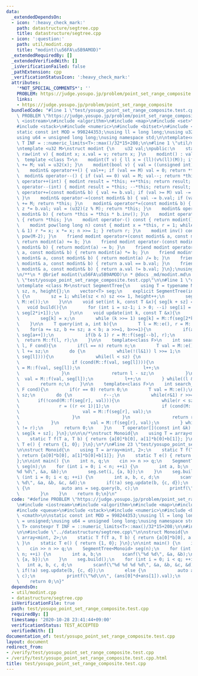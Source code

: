 ```yaml
---
data:
  _extendedDependsOn:
  - icon: ':heavy_check_mark:'
    path: datastructure/segtree.cpp
    title: datastructure/segtree.cpp
  - icon: ':question:'
    path: util/modint.cpp
    title: "modint(\u56FA\u5B9AMOD)"
  _extendedRequiredBy: []
  _extendedVerifiedWith: []
  _isVerificationFailed: false
  _pathExtension: cpp
  _verificationStatusIcon: ':heavy_check_mark:'
  attributes:
    '*NOT_SPECIAL_COMMENTS*': ''
    PROBLEM: https://judge.yosupo.jp/problem/point_set_range_composite
    links:
    - https://judge.yosupo.jp/problem/point_set_range_composite
  bundledCode: "#line 1 \"test/yosupo_point_set_range_composite.test.cpp\"\n#define\
    \ PROBLEM \"https://judge.yosupo.jp/problem/point_set_range_composite\"\n#include\
    \ <iostream>\n#include <algorithm>\n#include <map>\n#include <set>\n#include <queue>\n\
    #include <stack>\n#include <numeric>\n#include <bitset>\n#include <cmath>\n\n\
    static const int MOD = 998244353;\nusing ll = long long;\nusing u32 = unsigned;\n\
    using u64 = unsigned long long;\nusing namespace std;\n\ntemplate<class T> constexpr\
    \ T INF = ::numeric_limits<T>::max()/32*15+208;\n\n#line 1 \"util/modint.cpp\"\
    \ntemplate <u32 M>\nstruct modint {\n    u32 val;\npublic:\n    static modint\
    \ raw(int v) { modint x; x.val = v; return x; }\n    modint() : val(0) {}\n  \
    \  template <class T>\n    modint(T v) { ll x = (ll)(v%(ll)(M)); if (x < 0) x\
    \ += M; val = u32(x); }\n    modint(bool v) { val = ((unsigned int)(v) % M); }\n\
    \    modint& operator++() { val++; if (val == M) val = 0; return *this; }\n  \
    \  modint& operator--() { if (val == 0) val = M; val--; return *this; }\n    modint\
    \ operator++(int) { modint result = *this; ++*this; return result; }\n    modint\
    \ operator--(int) { modint result = *this; --*this; return result; }\n    modint&\
    \ operator+=(const modint& b) { val += b.val; if (val >= M) val -= M; return *this;\
    \ }\n    modint& operator-=(const modint& b) { val -= b.val; if (val >= M) val\
    \ += M; return *this; }\n    modint& operator*=(const modint& b) { u64 z = val;\
    \ z *= b.val; val = (u32)(z % M); return *this; }\n    modint& operator/=(const\
    \ modint& b) { return *this = *this * b.inv(); }\n    modint operator+() const\
    \ { return *this; }\n    modint operator-() const { return modint() - *this; }\n\
    \    modint pow(long long n) const { modint x = *this, r = 1; while (n) { if (n\
    \ & 1) r *= x; x *= x; n >>= 1; } return r; }\n    modint inv() const { return\
    \ pow(M-2); }\n    friend modint operator+(const modint& a, const modint& b) {\
    \ return modint(a) += b; }\n    friend modint operator-(const modint& a, const\
    \ modint& b) { return modint(a) -= b; }\n    friend modint operator*(const modint&\
    \ a, const modint& b) { return modint(a) *= b; }\n    friend modint operator/(const\
    \ modint& a, const modint& b) { return modint(a) /= b; }\n    friend bool operator==(const\
    \ modint& a, const modint& b) { return a.val == b.val; }\n    friend bool operator!=(const\
    \ modint& a, const modint& b) { return a.val != b.val; }\n};\nusing mint = modint<MOD>;\n\
    \n/**\n * @brief modint(\u56FA\u5B9AMOD)\n * @docs _md/modint.md\n */\n#line 21\
    \ \"test/yosupo_point_set_range_composite.test.cpp\"\n\n#line 1 \"datastructure/segtree.cpp\"\
    \ntemplate <class M>\nstruct SegmentTree{\n    using T = typename M::T;\n    int\
    \ sz, n, height{};\n    vector<T> seg;\n    explicit SegmentTree(int n) : n(n)\
    \ {\n        sz = 1; while(sz < n) sz <<= 1, height++;\n        seg.assign(2*sz,\
    \ M::e());\n    }\n\n    void set(int k, const T &x){ seg[k + sz] = x; }\n\n \
    \   void build(){\n        for (int i = sz-1; i > 0; --i) seg[i] = M::f(seg[2*i],\
    \ seg[2*i+1]);\n    }\n\n    void update(int k, const T &x){\n        k += sz;\n\
    \        seg[k] = x;\n        while (k >>= 1) seg[k] = M::f(seg[2*k], seg[2*k+1]);\n\
    \    }\n\n    T query(int a, int b){\n        T l = M::e(), r = M::e();\n    \
    \    for(a += sz, b += sz; a < b; a >>=1, b>>=1){\n            if(a & 1) l = M::f(l,\
    \ seg[a++]);\n            if(b & 1) r = M::f(seg[--b], r);\n        }\n      \
    \  return M::f(l, r);\n    }\n\n    template<class F>\n    int search_right(int\
    \ l, F cond){\n        if(l == n) return n;\n        T val = M::e();\n       \
    \ l += sz;\n        do {\n            while(!(l&1)) l >>= 1;\n            if(!cond(M::f(val,\
    \ seg[l]))){\n                while(l < sz) {\n                    l <<= 1;\n\
    \                    if (cond(M::f(val, seg[l]))){\n                        val\
    \ = M::f(val, seg[l]);\n                        l++;\n                    }\n\
    \                }\n                return l - sz;\n            }\n          \
    \  val = M::f(val, seg[l]);\n            l++;\n        } while((l & -l) != l);\n\
    \        return n;\n    }\n\n    template<class F>\n    int search_left(int r,\
    \ F cond){\n        if(r == 0) return 0;\n        T val = M::e();\n        r +=\
    \ sz;\n        do {\n            r--;\n            while(r&1) r >>= 1;\n     \
    \       if(!cond(M::f(seg[r], val))){\n                while(r < sz) {\n     \
    \               r = ((r << 1)|1);\n                    if (cond(M::f(seg[r], val))){\n\
    \                        val = M::f(seg[r], val);\n                        r--;\n\
    \                    }\n                }\n                return r + 1 - sz;\n\
    \            }\n            val = M::f(seg[r], val);\n        } while((r & -r)\
    \ != r);\n        return 0;\n    }\n    T operator[](const int &k) const { return\
    \ seg[k + sz]; }\n};\n\n\n/*\nstruct Monoid{\n    using T = array<mint, 2>;\n\
    \    static T f(T a, T b) { return {a[0]*b[0], a[1]*b[0]+b[1]}; }\n    static\
    \ T e() { return {1, 0}; }\n};\n*/\n#line 23 \"test/yosupo_point_set_range_composite.test.cpp\"\
    \n\nstruct Monoid{\n    using T = array<mint, 2>;\n    static T f(T a, T b) {\
    \ return {a[0]*b[0], a[1]*b[0]+b[1]}; }\n    static T e() { return {1, 0}; }\n\
    };\n\nint main() {\n    int n, q;\n    cin >> n >> q;\n    SegmentTree<Monoid>\
    \ seg(n);\n    for (int i = 0; i < n; ++i) {\n        int a, b;\n        scanf(\"\
    %d %d\", &a, &b);\n        seg.set(i, {a, b});\n    }\n    seg.build();\n    for\
    \ (int i = 0; i < q; ++i) {\n        int a, b, c, d;\n        scanf(\"%d %d %d\
    \ %d\", &a, &b, &c, &d);\n        if(!a) seg.update(b, {c, d});\n        else\
    \ {\n            auto ans = seg.query(b, c);\n            printf(\"%d\\n\", (ans[0]*d+ans[1]).val);\n\
    \        }\n    }\n    return 0;\n}\n"
  code: "#define PROBLEM \"https://judge.yosupo.jp/problem/point_set_range_composite\"\
    \n#include <iostream>\n#include <algorithm>\n#include <map>\n#include <set>\n\
    #include <queue>\n#include <stack>\n#include <numeric>\n#include <bitset>\n#include\
    \ <cmath>\n\nstatic const int MOD = 998244353;\nusing ll = long long;\nusing u32\
    \ = unsigned;\nusing u64 = unsigned long long;\nusing namespace std;\n\ntemplate<class\
    \ T> constexpr T INF = ::numeric_limits<T>::max()/32*15+208;\n\n#include \"../util/modint.cpp\"\
    \n\n#include \"../datastructure/segtree.cpp\"\n\nstruct Monoid{\n    using T =\
    \ array<mint, 2>;\n    static T f(T a, T b) { return {a[0]*b[0], a[1]*b[0]+b[1]};\
    \ }\n    static T e() { return {1, 0}; }\n};\n\nint main() {\n    int n, q;\n\
    \    cin >> n >> q;\n    SegmentTree<Monoid> seg(n);\n    for (int i = 0; i <\
    \ n; ++i) {\n        int a, b;\n        scanf(\"%d %d\", &a, &b);\n        seg.set(i,\
    \ {a, b});\n    }\n    seg.build();\n    for (int i = 0; i < q; ++i) {\n     \
    \   int a, b, c, d;\n        scanf(\"%d %d %d %d\", &a, &b, &c, &d);\n       \
    \ if(!a) seg.update(b, {c, d});\n        else {\n            auto ans = seg.query(b,\
    \ c);\n            printf(\"%d\\n\", (ans[0]*d+ans[1]).val);\n        }\n    }\n\
    \    return 0;\n}"
  dependsOn:
  - util/modint.cpp
  - datastructure/segtree.cpp
  isVerificationFile: true
  path: test/yosupo_point_set_range_composite.test.cpp
  requiredBy: []
  timestamp: '2020-10-28 23:41:44+09:00'
  verificationStatus: TEST_ACCEPTED
  verifiedWith: []
documentation_of: test/yosupo_point_set_range_composite.test.cpp
layout: document
redirect_from:
- /verify/test/yosupo_point_set_range_composite.test.cpp
- /verify/test/yosupo_point_set_range_composite.test.cpp.html
title: test/yosupo_point_set_range_composite.test.cpp
---
```

